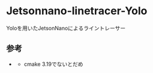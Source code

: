 # Jetsonnano-linetracer-Yolo
Yoloを用いたJetsonNanoによるライントレーサー


## 参考
- [](https://qiita.com/comachi/items/d0c1ce5d7b90fe30fced)
	- cmake 3.19でないとだめ

[](https://os.mbed.com/docs/mbed-os/v6.14/build-tools/use.html)
[](https://jf1dir.hatenablog.com/entry/20171109/p1)
[](https://grainrigi.hatenablog.com/entry/2017/10/03/001029)
